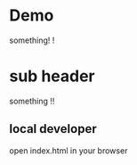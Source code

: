 # Demo

something! !

# sub header

something !!


## local developer

open index.html in your browser

